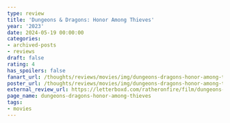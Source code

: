 ```yaml
---
type: review
title: 'Dungeons & Dragons: Honor Among Thieves'
year: '2023'
date: 2024-05-19 00:00:00
categories:
- archived-posts
- reviews
draft: false
rating: 4
has_spoilers: false
fanart_url: /thoughts/reviews/movies/img/dungeons-dragons-honor-among-thieves_fanart.png
poster_url: /thoughts/reviews/movies/img/dungeons-dragons-honor-among-thieves_poster.png
external_review_url: https://letterboxd.com/ratheronfire/film/dungeons-dragons-honor-among-thieves/
page_name: dungeons-dragons-honor-among-thieves
tags:
- movies
---
```


